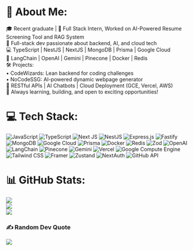 # 💫 About Me:
🎓 Recent graduate | 💼 Full Stack Intern, Worked on AI-Powered Resume Screening Tool and RAG System<br>
🚀 Full-stack dev passionate about backend, AI, and cloud tech<br>
💻 TypeScript | NestJS | NextJS | MongoDB | Prisma | Google Cloud<br>
🤖 LangChain | OpenAI | Gemini | Pinecone | Docker | Redis<br>
🛠️ Projects:<br>
   • CodeWizards: Lean backend for coding challenges<br>
   • NoCodeSSG: AI-powered dynamic webpage generator<br>
🌟 RESTful APIs | AI Chatbots | Cloud Deployment (GCE, Vercel, AWS)<br>
🌱 Always learning, building, and open to exciting opportunities!

# 💻 Tech Stack:
![JavaScript](https://img.shields.io/badge/javascript-%23323330.svg?style=for-the-badge&logo=javascript&logoColor=%23F7DF1E)
![TypeScript](https://img.shields.io/badge/typescript-%23007ACC.svg?style=for-the-badge&logo=typescript&logoColor=white)
![Next JS](https://img.shields.io/badge/Next-black?style=for-the-badge&logo=next.js&logoColor=white)
![NestJS](https://img.shields.io/badge/nestjs-%23E0234E.svg?style=for-the-badge&logo=nestjs&logoColor=white)
![Express.js](https://img.shields.io/badge/express.js-%23404d59.svg?style=for-the-badge&logo=express&logoColor=%2361DAFB)
![Fastify](https://img.shields.io/badge/fastify-%23000000.svg?style=for-the-badge&logo=fastify&logoColor=white)
![MongoDB](https://img.shields.io/badge/MongoDB-%234ea94b.svg?style=for-the-badge&logo=mongodb&logoColor=white)
![Google Cloud](https://img.shields.io/badge/GoogleCloud-%234285F4.svg?style=for-the-badge&logo=google-cloud&logoColor=white)
![Prisma](https://img.shields.io/badge/Prisma-3982CE?style=for-the-badge&logo=Prisma&logoColor=white)
![Docker](https://img.shields.io/badge/docker-%230db7ed.svg?style=for-the-badge&logo=docker&logoColor=white)
![Redis](https://img.shields.io/badge/redis-%23DD0031.svg?style=for-the-badge&logo=redis&logoColor=white)
![Zod](https://img.shields.io/badge/Zod-3068B7?style=for-the-badge&logo=zod&logoColor=white)
![OpenAI](https://img.shields.io/badge/OpenAI-412991?style=for-the-badge&logo=openai&logoColor=white)
![LangChain](https://img.shields.io/badge/LangChain-000000?style=for-the-badge&logo=chainlink&logoColor=white)
![Pinecone](https://img.shields.io/badge/Pinecone-000000?style=for-the-badge&logo=pinecone&logoColor=white)
![Gemini](https://img.shields.io/badge/Gemini-0F9D58?style=for-the-badge&logo=google&logoColor=white)
![Vercel](https://img.shields.io/badge/vercel-%23000000.svg?style=for-the-badge&logo=vercel&logoColor=white)
![Google Compute Engine](https://img.shields.io/badge/GCE-4285F4?style=for-the-badge&logo=google-cloud&logoColor=white)
![Tailwind CSS](https://img.shields.io/badge/tailwindcss-%2338B2AC.svg?style=for-the-badge&logo=tailwind-css&logoColor=white)
![Framer](https://img.shields.io/badge/Framer-black?style=for-the-badge&logo=framer&logoColor=blue)
![Zustand](https://img.shields.io/badge/Zustand-black?style=for-the-badge&logo=react&logoColor=white)
![NextAuth](https://img.shields.io/badge/NextAuth-black?style=for-the-badge&logo=next.js&logoColor=white)
![GitHub API](https://img.shields.io/badge/GitHub_API-181717?style=for-the-badge&logo=github&logoColor=white)

# 📊 GitHub Stats:
![](https://github-readme-stats.vercel.app/api?username=glitch-arch&theme=flag-india&hide_border=false&include_all_commits=true&count_private=true)<br/>
![](https://github-readme-streak-stats.herokuapp.com/?user=glitch-arch&theme=flag-india&hide_border=false)<br/>
![](https://github-readme-stats.vercel.app/api/top-langs/?username=glitch-arch&theme=flag-india&hide_border=false&include_all_commits=true&count_private=true&layout=compact)

### ✍️ Random Dev Quote
![](https://quotes-github-readme.vercel.app/api?type=horizontal&theme=merko)


<!-- Proudly created with GPRM ( https://gprm.itsvg.in ) -->
